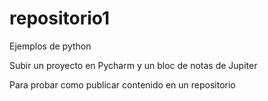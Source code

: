 # repositorio1
Ejemplos de python

Subir un proyecto en Pycharm y un bloc de notas de Jupiter

Para probar como publicar contenido en un repositorio

